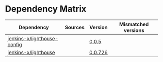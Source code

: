 # Dependency Matrix

Dependency | Sources | Version | Mismatched versions
---------- | ------- | ------- | -------------------
[jenkins-x/lighthouse-config](https://github.com/jenkins-x/lighthouse-config) |  | [0.0.5]() | 
[jenkins-x/lighthouse](https://github.com/jenkins-x/lighthouse) |  | [0.0.726]() | 
